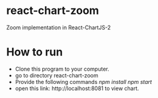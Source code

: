 # react-chart-zoom
Zoom implementation in React-ChartJS-2 

# How to run
* Clone this program to your computer. 
* go to directory react-chart-zoom
* Provide the following commands
  _npm install_
  _npm start_
* open this link: http://localhost:8081 to view chart.



